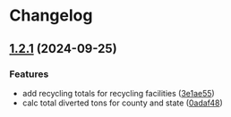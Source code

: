 # Changelog

## [1.2.1](https://github.com/agrc/wmrc-skid/compare/1.2.0...v1.2.1) (2024-09-25)


### Features

* add recycling totals for recycling facilities ([3e1ae55](https://github.com/agrc/wmrc-skid/commit/3e1ae5523f59773026bc8afa90be920b8526ecf5))
* calc total diverted tons for county and state ([0adaf48](https://github.com/agrc/wmrc-skid/commit/0adaf480f4a0cd9ae098dae7697cc0a5a1f16eef))
